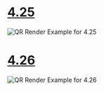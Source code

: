 # [4.25](#tab/425)

![QR Render Example for 4.25](images/unreal-qr-render.PNG)

# [4.26](#tab/426)

![QR Render Example for 4.26](images/qr-codes-img-02.png)
